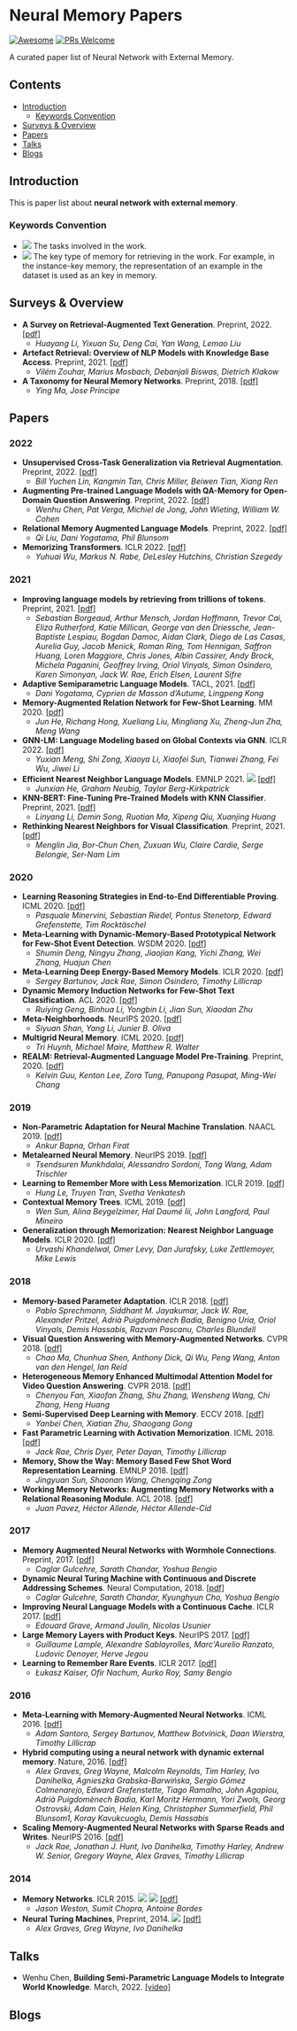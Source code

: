 # Neural Memory Papers

[![Awesome](https://awesome.re/badge.svg)](https://awesome.re)
[![PRs Welcome](https://img.shields.io/badge/PRs-welcome-brightgreen.svg?style=flat-square)](http://makeapullrequest.com)

A curated paper list of Neural Network with External Memory.

## Contents
  
  - [Introduction](#introduction)
    - [Keywords Convention](#keywords-convention)
  - [Surveys & Overview](#surveys--overview)
  - [Papers](#papers)
  - [Talks](#talks)
  - [Blogs](#blogs)

## Introduction

This is paper list about **neural network with external memory**. 

### Keywords Convention

- ![](https://img.shields.io/badge/Task-Text%20Generation-blue) The tasks involved in the work.
- ![](https://img.shields.io/badge/Memory-Instance-orange) The key type of memory for retrieving in the work. For example, in the instance-key memory, the representation of an example in the dataset is used as an key in memory.

## Surveys & Overview

- **A Survey on Retrieval-Augmented Text Generation**. Preprint, 2022. [[pdf]](https://arxiv.org/abs/2202.01110)
  - *Huayang Li, Yixuan Su, Deng Cai, Yan Wang, Lemao Liu*
- **Artefact Retrieval: Overview of NLP Models with Knowledge Base Access**. Preprint, 2021. [[pdf]](https://arxiv.org/pdf/2201.09651.pdf)
  - *Vilém Zouhar, Marius Mosbach, Debanjali Biswas, Dietrich Klakow*
- **A Taxonomy for Neural Memory Networks**. Preprint, 2018. [[pdf]](https://arxiv.org/pdf/1805.00327.pdf)
  - *Ying Ma, Jose Principe*

## Papers

### 2022

- **Unsupervised Cross-Task Generalization via Retrieval Augmentation**. Preprint, 2022. [[pdf]](https://arxiv.org/pdf/2204.07937.pdf)
  - *Bill Yuchen Lin, Kangmin Tan, Chris Miller, Beiwen Tian, Xiang Ren*
- **Augmenting Pre-trained Language Models with QA-Memory for Open-Domain Question Answering**. Preprint, 2022. [[pdf]](https://arxiv.org/pdf/2204.04581.pdf)
  - *Wenhu Chen, Pat Verga, Michiel de Jong, John Wieting, William W. Cohen*
- **Relational Memory Augmented Language Models**. Preprint, 2022. [[pdf]](https://arxiv.org/pdf/2201.09680.pdf)
  - *Qi Liu, Dani Yogatama, Phil Blunsom*
- **Memorizing Transformers**. ICLR 2022. [[pdf]](https://arxiv.org/abs/2203.08913)
  - *Yuhuai Wu, Markus N. Rabe, DeLesley Hutchins, Christian Szegedy*


### 2021

- **Improving language models by retrieving from trillions of tokens**. Preprint, 2021. [[pdf]](https://arxiv.org/abs/2112.04426)
  - *Sebastian Borgeaud, Arthur Mensch, Jordan Hoffmann, Trevor Cai, Eliza Rutherford, Katie Millican, George van den Driessche, Jean-Baptiste Lespiau, Bogdan Damoc, Aidan Clark, Diego de Las Casas, Aurelia Guy, Jacob Menick, Roman Ring, Tom Hennigan, Saffron Huang, Loren Maggiore, Chris Jones, Albin Cassirer, Andy Brock, Michela Paganini, Geoffrey Irving, Oriol Vinyals, Simon Osindero, Karen Simonyan, Jack W. Rae, Erich Elsen, Laurent Sifre*
- **Adaptive Semiparametric Language Models**. TACL, 2021. [[pdf]](https://aclanthology.org/2021.tacl-1.22/)
  - *Dani Yogatama, Cyprien de Masson d’Autume, Lingpeng Kong*
- **Memory-Augmented Relation Network for Few-Shot Learning**. MM 2020. [[pdf]](https://dl.acm.org/doi/pdf/10.1145/3394171.3413811)
  - *Jun He, Richang Hong, Xueliang Liu, Mingliang Xu, Zheng-Jun Zha, Meng Wang*
- **GNN-LM: Language Modeling based on Global Contexts via GNN**. ICLR 2022. [[pdf]](https://arxiv.org/abs/2110.08743)
  - *Yuxian Meng, Shi Zong, Xiaoya Li, Xiaofei Sun, Tianwei Zhang, Fei Wu, Jiwei Li*
- **Efficient Nearest Neighbor Language Models**. EMNLP 2021. ![](https://img.shields.io/badge/Task-Text%20Generation-blue) [[pdf]](https://arxiv.org/abs/2109.04212)
  - *Junxian He, Graham Neubig, Taylor Berg-Kirkpatrick*
- **KNN-BERT: Fine-Tuning Pre-Trained Models with KNN Classifier**. Preprint, 2021. [[pdf]](https://arxiv.org/pdf/2110.02523.pdf)
  - *Linyang Li, Demin Song, Ruotian Ma, Xipeng Qiu, Xuanjing Huang*
- **Rethinking Nearest Neighbors for Visual Classification**. Preprint, 2021. [[pdf]](https://arxiv.org/pdf/2112.08459.pdf)
  - *Menglin Jia, Bor-Chun Chen, Zuxuan Wu, Claire Cardie, Serge Belongie, Ser-Nam Lim*

### 2020

- **Learning Reasoning Strategies in End-to-End Differentiable Proving**. ICML 2020. [[pdf]](http://proceedings.mlr.press/v119/minervini20a/minervini20a.pdf)
  - *Pasquale Minervini, Sebastian Riedel, Pontus Stenetorp, Edward Grefenstette, Tim Rocktäschel*
- **Meta-Learning with Dynamic-Memory-Based Prototypical Network for Few-Shot Event Detection**. WSDM 2020. [[pdf]](https://dl.acm.org/doi/abs/10.1145/3336191.3371796)
  - *Shumin Deng, Ningyu Zhang, Jiaojian Kang, Yichi Zhang, Wei Zhang, Huajun Chen*
- **Meta-Learning Deep Energy-Based Memory Models**. ICLR 2020. [[pdf]](https://arxiv.org/abs/1910.02720)
  - *Sergey Bartunov, Jack Rae, Simon Osindero, Timothy Lillicrap*
- **Dynamic Memory Induction Networks for Few-Shot Text Classification**. ACL 2020. [[pdf]](https://aclanthology.org/2020.acl-main.102/)
  - *Ruiying Geng, Binhua Li, Yongbin Li, Jian Sun, Xiaodan Zhu*
- **Meta-Neighborhoods**. NeurIPS 2020. [[pdf]](https://proceedings.neurips.cc/paper/2020/hash/35464c848f410e55a13bb9d78e7fddd0-Abstract.html)
  - *Siyuan Shan, Yang Li, Junier B. Oliva*
- **Multigrid Neural Memory**. ICML 2020. [[pdf]](http://proceedings.mlr.press/v119/huynh20a/huynh20a.pdf)
  - *Tri Huynh, Michael Maire, Matthew R. Walter*
- **REALM: Retrieval-Augmented Language Model Pre-Training**. Preprint, 2020. [[pdf]](https://arxiv.org/pdf/2002.08909.pdf)
  - *Kelvin Guu, Kenton Lee, Zora Tung, Panupong Pasupat, Ming-Wei Chang*

### 2019

- **Non-Parametric Adaptation for Neural Machine Translation**. NAACL 2019. [[pdf]](https://aclanthology.org/N19-1191.pdf)
  - *Ankur Bapna, Orhan Firat*
- **Metalearned Neural Memory**. NeurIPS 2019. [[pdf]](https://proceedings.neurips.cc/paper/2019/file/182bd81ea25270b7d1c2fe8353d17fe6-Paper.pdf)
  - *Tsendsuren Munkhdalai, Alessandro Sordoni, Tong Wang, Adam Trischler*
- **Learning to Remember More with Less Memorization**. ICLR 2019. [[pdf]](https://arxiv.org/pdf/1901.01347.pdf)
  - *Hung Le, Truyen Tran, Svetha Venkatesh*
- **Contextual Memory Trees**. ICML 2019. [[pdf]](http://proceedings.mlr.press/v97/sun19a/sun19a.pdf)
  - *Wen Sun, Alina Beygelzimer, Hal Daumé Iii, John Langford, Paul Mineiro*
- **Generalization through Memorization: Nearest Neighbor Language Models**. ICLR 2020. [[pdf]](https://arxiv.org/abs/1911.00172)
  - *Urvashi Khandelwal, Omer Levy, Dan Jurafsky, Luke Zettlemoyer, Mike Lewis*

### 2018

- **Memory-based Parameter Adaptation**. ICLR 2018. [[pdf]](https://arxiv.org/pdf/1802.10542.pdf)
  - *Pablo Sprechmann, Siddhant M. Jayakumar, Jack W. Rae, Alexander Pritzel, Adrià Puigdomènech Badia, Benigno Uria, Oriol Vinyals, Demis Hassabis, Razvan Pascanu, Charles Blundell*
- **Visual Question Answering with Memory-Augmented Networks**. CVPR 2018. [[pdf]](https://openaccess.thecvf.com/content_cvpr_2018/html/Ma_Visual_Question_Answering_CVPR_2018_paper.html)
  - *Chao Ma, Chunhua Shen, Anthony Dick, Qi Wu, Peng Wang, Anton van den Hengel, Ian Reid*
- **Heterogeneous Memory Enhanced Multimodal Attention Model for Video Question Answering**. CVPR 2018. [[pdf]](https://openaccess.thecvf.com/content_CVPR_2019/html/Fan_Heterogeneous_Memory_Enhanced_Multimodal_Attention_Model_for_Video_Question_Answering_CVPR_2019_paper.html)
  - *Chenyou Fan, Xiaofan Zhang, Shu Zhang, Wensheng Wang, Chi Zhang, Heng Huang*
- **Semi-Supervised Deep Learning with Memory**. ECCV 2018. [[pdf]](https://openaccess.thecvf.com/content_ECCV_2018/html/Yanbei_Chen_Semi-Supervised_Deep_Learning_ECCV_2018_paper.html)
  - *Yanbei Chen, Xiatian Zhu, Shaogang Gong*
- **Fast Parametric Learning with Activation Memorization**. ICML 2018. [[pdf]]()
  - *Jack Rae, Chris Dyer, Peter Dayan, Timothy Lillicrap*
- **Memory, Show the Way: Memory Based Few Shot Word Representation Learning**. EMNLP 2018. [[pdf]](https://aclanthology.org/D18-1173.pdf)
  - *Jingyuan Sun, Shaonan Wang, Chengqing Zong*
- **Working Memory Networks: Augmenting Memory Networks with a Relational Reasoning Module**. ACL 2018. [[pdf]](https://aclanthology.org/P18-1092.pdf)
  - *Juan Pavez, Héctor Allende, Héctor Allende-Cid*

### 2017

- **Memory Augmented Neural Networks with Wormhole Connections**. Preprint, 2017. [[pdf]](https://arxiv.org/pdf/1701.08718.pdf)
  - *Caglar Gulcehre, Sarath Chandar, Yoshua Bengio*
- **Dynamic Neural Turing Machine with Continuous and Discrete Addressing Schemes**. Neural Computation, 2018. [[pdf]](https://arxiv.org/abs/1607.00036)
  - *Caglar Gulcehre, Sarath Chandar, Kyunghyun Cho, Yoshua Bengio*
- **Improving Neural Language Models with a Continuous Cache**. ICLR 2017. [[pdf]](https://arxiv.org/abs/1612.04426)
  - *Edouard Grave, Armand Joulin, Nicolas Usunier*
- **Large Memory Layers with Product Keys**. NeurIPS 2017. [[pdf]](https://proceedings.neurips.cc/paper/2019/file/9d8df73a3cfbf3c5b47bc9b50f214aff-Paper.pdf)
  - *Guillaume Lample, Alexandre Sablayrolles, Marc'Aurelio Ranzato, Ludovic Denoyer, Herve Jegou*
- **Learning to Remember Rare Events**. ICLR 2017. [[pdf]](https://arxiv.org/abs/1703.03129)
  - *Łukasz Kaiser, Ofir Nachum, Aurko Roy, Samy Bengio*

### 2016

- **Meta-Learning with Memory-Augmented Neural Networks**. ICML 2016. [[pdf]](https://proceedings.mlr.press/v48/santoro16.pdf)
  - *Adam Santoro, Sergey Bartunov, Matthew Botvinick, Daan Wierstra, Timothy Lillicrap*
- **Hybrid computing using a neural network with dynamic external memory**. Nature, 2016. [[pdf]](https://www.nature.com/articles/nature20101?ref=https://githubhelp.com)
  - *Alex Graves, Greg Wayne, Malcolm Reynolds, Tim Harley, Ivo Danihelka, Agnieszka Grabska-Barwińska, Sergio Gómez Colmenarejo, Edward Grefenstette, Tiago Ramalho, John Agapiou, Adrià Puigdomènech Badia, Karl Moritz Hermann, Yori Zwols, Georg Ostrovski, Adam Cain, Helen King, Christopher Summerfield, Phil Blunsom1, Koray Kavukcuoglu, Demis Hassabis*
- **Scaling Memory-Augmented Neural Networks with Sparse Reads and Writes**. NeurIPS 2016. [[pdf]](https://proceedings.neurips.cc/paper/2016/file/3fab5890d8113d0b5a4178201dc842ad-Paper.pdf)
  - *Jack Rae, Jonathan J. Hunt, Ivo Danihelka, Timothy Harley, Andrew W. Senior, Gregory Wayne, Alex Graves, Timothy Lillicrap*

### 2014
- **Memory Networks**. ICLR 2015. ![](https://img.shields.io/badge/Task-QA-blue) ![](https://img.shields.io/badge/Memory-Fact%20Triple-orange) [[pdf]](https://arxiv.org/pdf/1410.3916.pdf)
  - *Jason Weston, Sumit Chopra, Antoine Bordes*
- **Neural Turing Machines**, Preprint, 2014. ![](https://img.shields.io/badge/Memory-Virtual-orange) [[pdf]](https://arxiv.org/abs/1410.5401) 
  - *Alex Graves, Greg Wayne, Ivo Danihelka* 

## Talks

- Wenhu Chen, **Building Semi-Parametric Language Models to Integrate World Knowledge**. March, 2022. [[video]](https://www.bilibili.com/video/BV1dr4y1W7E9?p=2)

## Blogs
